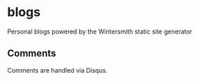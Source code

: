 # blogs

Personal blogs powered by the Wintersmith static site generator

## Comments

Comments are handled via Disqus.
